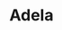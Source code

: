 ---
sw-dress-id: adela
sw-dress-collection-id: dream-away
sw-dress-name: &title Adela
sw-dress-producer: Aria Bride
sw-dress-colors:
  - слонова кост
sw-dress-sizes: от XS до 5XL
sw-dress-modelSize: M, слонова кост
sw-dress-price: 1570
sw-dress-description: &desc |-
  Винтидж дизайнът на тази рокля ще ти придаде женственост и лекота. Корсажът, украсено с пайети, е луксозно съчетан със свободно падаща феерична пола от шифон, която завършва с шлейф и придава на роклята кралски щрих.

  Възможни са леки промени по дизайна.
sw-dress-photos:
  - front
  - back
  - close

layout: dress
title: *title
description: *desc
image: /assets/images/dresses/adela-front-1280.JPG
permalink: /dresses/adela
---